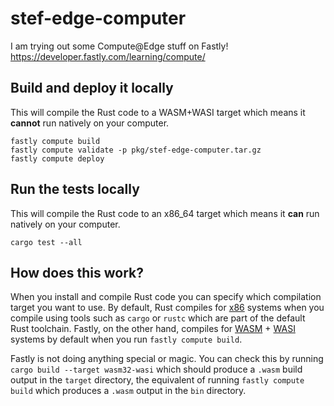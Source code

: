 # stef-edge-computer

I am trying out some Compute@Edge stuff on Fastly! https://developer.fastly.com/learning/compute/

## Build and deploy it locally

This will compile the Rust code to a WASM+WASI target which means it **cannot** run natively on your computer.

```
fastly compute build
fastly compute validate -p pkg/stef-edge-computer.tar.gz
fastly compute deploy
```

## Run the tests locally

This will compile the Rust code to an x86_64 target which means it **can** run natively on your computer.

```
cargo test --all
```

## How does this work?

When you install and compile Rust code you can specify which compilation target you want to use. By default, Rust compiles for [x86](https://en.wikipedia.org/wiki/X86) systems when you compile using  tools such as `cargo` or `rustc` which are part of the default Rust toolchain. Fastly, on the other hand, compiles for [WASM](https://en.wikipedia.org/wiki/WebAssembly) + [WASI](https://en.wikipedia.org/wiki/WebAssembly#WASI) systems by default when you run `fastly compute build`.

Fastly is not doing anything special or magic. You can check this by running `cargo build --target wasm32-wasi` which should produce a `.wasm` build output in the `target` directory, the equivalent of running `fastly compute build` which produces a `.wasm` output in the `bin` directory.
